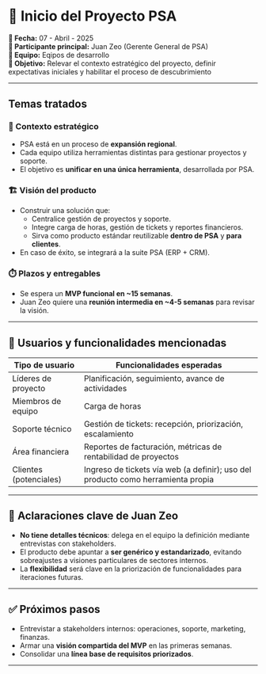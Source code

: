# 📝 Inicio del Proyecto PSA

**📅 Fecha:** 07 - Abril - 2025  
**👤 Participante principal:** Juan Zeo (Gerente General de PSA)  
**👥 Equipo:** Eqipos de desarrollo  
**🎯 Objetivo:** Relevar el contexto estratégico del proyecto, definir expectativas iniciales y habilitar el proceso de descubrimiento

---

## Temas tratados

### 🧩 Contexto estratégico

- PSA está en un proceso de **expansión regional**.
- Cada equipo utiliza herramientas distintas para gestionar proyectos y soporte.
- El objetivo es **unificar en una única herramienta**, desarrollada por PSA.

### 🏗️ Visión del producto

- Construir una solución que:
  - Centralice gestión de proyectos y soporte.
  - Integre carga de horas, gestión de tickets y reportes financieros.
  - Sirva como producto estándar reutilizable **dentro de PSA** y **para clientes**.
- En caso de éxito, se integrará a la suite PSA (ERP + CRM).

### ⏱️ Plazos y entregables

- Se espera un **MVP funcional en ~15 semanas**.
- Juan Zeo quiere una **reunión intermedia en ~4-5 semanas** para revisar la visión.

---

## 👤 Usuarios y funcionalidades mencionadas

| Tipo de usuario        | Funcionalidades esperadas                                                        |
| ---------------------- | -------------------------------------------------------------------------------- |
| Líderes de proyecto    | Planificación, seguimiento, avance de actividades                                |
| Miembros de equipo     | Carga de horas                                                                   |
| Soporte técnico        | Gestión de tickets: recepción, priorización, escalamiento                        |
| Área financiera        | Reportes de facturación, métricas de rentabilidad de proyectos                   |
| Clientes (potenciales) | Ingreso de tickets vía web (a definir); uso del producto como herramienta propia |

---

## 🧭 Aclaraciones clave de Juan Zeo

- **No tiene detalles técnicos**: delega en el equipo la definición mediante entrevistas con stakeholders.
- El producto debe apuntar a **ser genérico y estandarizado**, evitando sobreajustes a visiones particulares de sectores internos.
- La **flexibilidad** será clave en la priorización de funcionalidades para iteraciones futuras.

---

## ✅ Próximos pasos

- Entrevistar a stakeholders internos: operaciones, soporte, marketing, finanzas.
- Armar una **visión compartida del MVP** en las primeras semanas.
- Consolidar una **línea base de requisitos priorizados**.

---
